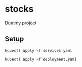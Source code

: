# stocks
Dummy project

## Setup

```
kubectl apply -f services.yaml
```

```
kubectl apply -f deployment.yaml
```
